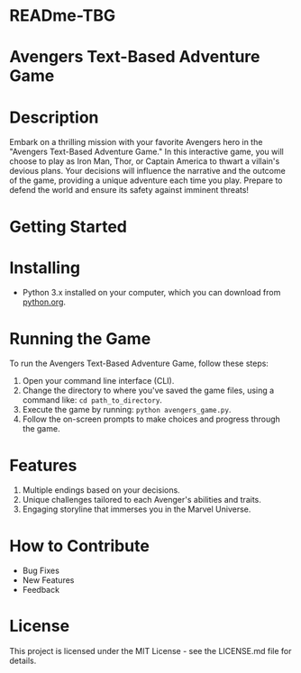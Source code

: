 # READme-TBG

# Avengers Text-Based Adventure Game

# Description

Embark on a thrilling mission with your favorite Avengers hero in the "Avengers Text-Based Adventure Game." In this interactive game, you will choose to play as Iron Man, Thor, or Captain America  to thwart a villain's devious plans. Your decisions will influence the narrative and the outcome of the game, providing a unique adventure each time you play. Prepare to defend the world and ensure its safety against imminent threats!

# Getting Started

# Installing 
- Python 3.x installed on your computer, which you can download from [python.org](https://www.python.org/downloads/).

# Running the Game

To run the Avengers Text-Based Adventure Game, follow these steps:
1. Open your command line interface (CLI).
2. Change the directory to where you've saved the game files, using a command like: `cd path_to_directory`.
3. Execute the game by running: `python avengers_game.py`.
4. Follow the on-screen prompts to make choices and progress through the game.

# Features
1. Multiple endings based on your decisions.
2. Unique challenges tailored to each Avenger's abilities and traits.
3. Engaging storyline that immerses you in the Marvel Universe.

# How to Contribute

-   Bug Fixes 
-   New Features
-   Feedback

# License
This project is licensed under the MIT License - see the LICENSE.md file for details.
